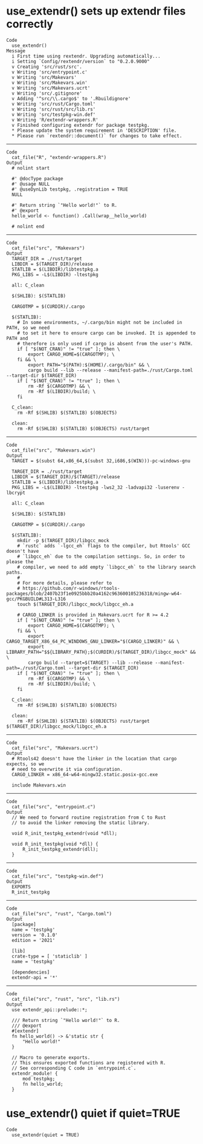 # use_extendr() sets up extendr files correctly

    Code
      use_extendr()
    Message
      i First time using rextendr. Upgrading automatically...
      i Setting `Config/rextendr/version` to "0.2.0.9000"
      v Creating 'src/rust/src'.
      v Writing 'src/entrypoint.c'
      v Writing 'src/Makevars'
      v Writing 'src/Makevars.win'
      v Writing 'src/Makevars.ucrt'
      v Writing 'src/.gitignore'
      v Adding '^src/\\.cargo$' to '.Rbuildignore'
      v Writing 'src/rust/Cargo.toml'
      v Writing 'src/rust/src/lib.rs'
      v Writing 'src/testpkg-win.def'
      v Writing 'R/extendr-wrappers.R'
      v Finished configuring extendr for package testpkg.
      * Please update the system requirement in 'DESCRIPTION' file.
      * Please run `rextendr::document()` for changes to take effect.

---

    Code
      cat_file("R", "extendr-wrappers.R")
    Output
      # nolint start
      
      #' @docType package
      #' @usage NULL
      #' @useDynLib testpkg, .registration = TRUE
      NULL
      
      #' Return string `"Hello world!"` to R.
      #' @export
      hello_world <- function() .Call(wrap__hello_world)
      
      # nolint end

---

    Code
      cat_file("src", "Makevars")
    Output
      TARGET_DIR = ./rust/target
      LIBDIR = $(TARGET_DIR)/release
      STATLIB = $(LIBDIR)/libtestpkg.a
      PKG_LIBS = -L$(LIBDIR) -ltestpkg
      
      all: C_clean
      
      $(SHLIB): $(STATLIB)
      
      CARGOTMP = $(CURDIR)/.cargo
      
      $(STATLIB):
      	# In some environments, ~/.cargo/bin might not be included in PATH, so we need
      	# to set it here to ensure cargo can be invoked. It is appended to PATH and
      	# therefore is only used if cargo is absent from the user's PATH.
      	if [ "$(NOT_CRAN)" != "true" ]; then \
      		export CARGO_HOME=$(CARGOTMP); \
      	fi && \
      		export PATH="$(PATH):$(HOME)/.cargo/bin" && \
      		cargo build --lib --release --manifest-path=./rust/Cargo.toml --target-dir $(TARGET_DIR)
      	if [ "$(NOT_CRAN)" != "true" ]; then \
      		rm -Rf $(CARGOTMP) && \
      		rm -Rf $(LIBDIR)/build; \
      	fi
      
      C_clean:
      	rm -Rf $(SHLIB) $(STATLIB) $(OBJECTS)
      
      clean:
      	rm -Rf $(SHLIB) $(STATLIB) $(OBJECTS) rust/target

---

    Code
      cat_file("src", "Makevars.win")
    Output
      TARGET = $(subst 64,x86_64,$(subst 32,i686,$(WIN)))-pc-windows-gnu
      
      TARGET_DIR = ./rust/target
      LIBDIR = $(TARGET_DIR)/$(TARGET)/release
      STATLIB = $(LIBDIR)/libtestpkg.a
      PKG_LIBS = -L$(LIBDIR) -ltestpkg -lws2_32 -ladvapi32 -luserenv -lbcrypt
      
      all: C_clean
      
      $(SHLIB): $(STATLIB)
      
      CARGOTMP = $(CURDIR)/.cargo
      
      $(STATLIB):
      	mkdir -p $(TARGET_DIR)/libgcc_mock
      	# `rustc` adds `-lgcc_eh` flags to the compiler, but Rtools' GCC doesn't have
      	# `libgcc_eh` due to the compilation settings. So, in order to please the
      	# compiler, we need to add empty `libgcc_eh` to the library search paths.
      	#
      	# For more details, please refer to
      	# https://github.com/r-windows/rtools-packages/blob/2407b23f1e0925bbb20a4162c963600105236318/mingw-w64-gcc/PKGBUILD#L313-L316
      	touch $(TARGET_DIR)/libgcc_mock/libgcc_eh.a
      
      	# CARGO_LINKER is provided in Makevars.ucrt for R >= 4.2
      	if [ "$(NOT_CRAN)" != "true" ]; then \
      		export CARGO_HOME=$(CARGOTMP); \
      	fi && \
      		export CARGO_TARGET_X86_64_PC_WINDOWS_GNU_LINKER="$(CARGO_LINKER)" && \
      		export LIBRARY_PATH="$${LIBRARY_PATH};$(CURDIR)/$(TARGET_DIR)/libgcc_mock" && \
      		cargo build --target=$(TARGET) --lib --release --manifest-path=./rust/Cargo.toml --target-dir $(TARGET_DIR)
      	if [ "$(NOT_CRAN)" != "true" ]; then \
      		rm -Rf $(CARGOTMP) && \
      		rm -Rf $(LIBDIR)/build; \
      	fi
      
      C_clean:
      	rm -Rf $(SHLIB) $(STATLIB) $(OBJECTS)
      
      clean:
      	rm -Rf $(SHLIB) $(STATLIB) $(OBJECTS) rust/target $(TARGET_DIR)/libgcc_mock/libgcc_eh.a

---

    Code
      cat_file("src", "Makevars.ucrt")
    Output
      # Rtools42 doesn't have the linker in the location that cargo expects, so we
      # need to overwrite it via configuration.
      CARGO_LINKER = x86_64-w64-mingw32.static.posix-gcc.exe
      
      include Makevars.win

---

    Code
      cat_file("src", "entrypoint.c")
    Output
      // We need to forward routine registration from C to Rust
      // to avoid the linker removing the static library.
      
      void R_init_testpkg_extendr(void *dll);
      
      void R_init_testpkg(void *dll) {
          R_init_testpkg_extendr(dll);
      }

---

    Code
      cat_file("src", "testpkg-win.def")
    Output
      EXPORTS
      R_init_testpkg

---

    Code
      cat_file("src", "rust", "Cargo.toml")
    Output
      [package]
      name = 'testpkg'
      version = '0.1.0'
      edition = '2021'
      
      [lib]
      crate-type = [ 'staticlib' ]
      name = 'testpkg'
      
      [dependencies]
      extendr-api = '*'

---

    Code
      cat_file("src", "rust", "src", "lib.rs")
    Output
      use extendr_api::prelude::*;
      
      /// Return string `"Hello world!"` to R.
      /// @export
      #[extendr]
      fn hello_world() -> &'static str {
          "Hello world!"
      }
      
      // Macro to generate exports.
      // This ensures exported functions are registered with R.
      // See corresponding C code in `entrypoint.c`.
      extendr_module! {
          mod testpkg;
          fn hello_world;
      }

# use_extendr() quiet if quiet=TRUE

    Code
      use_extendr(quiet = TRUE)

